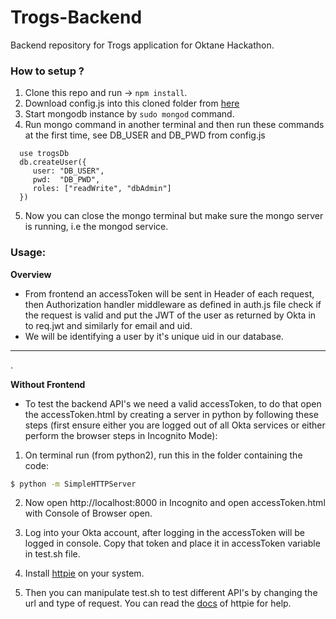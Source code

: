 # Trogs-Backend
Backend repository for Trogs application for Oktane Hackathon.

### How to setup ?
  1) Clone this repo and run -> `npm install`.  
  2) Download config.js into this cloned folder from [here](https://send.firefox.com/download/dfa07d06c5/#6c9cxmZbCZD9mJQg6x7ueQ)  
  3) Start mongodb instance by `sudo mongod` command.  
  4) Run mongo command in another terminal and then run these commands at the first time, see DB_USER and DB_PWD from config.js    
  ```
    use trogsDb
    db.createUser({
       user: "DB_USER",
       pwd:  "DB_PWD",
       roles: ["readWrite", "dbAdmin"]
    })
 ```  
 5) Now you can close the mongo terminal but make sure the mongo server is running, i.e the mongod service.  

### Usage: 

**Overview**  
* From frontend an accessToken will be sent in Header of each request, then Authorization handler middleware as defined in auth.js file check if the request is valid and put the JWT of the user as returned by Okta in to req.jwt and similarly for email and uid.  
* We will be identifying a user by it's unique uid in our database.  
<hr>. 

**Without Frontend**  

* To test the backend API's we need a valid accessToken, to do that open the accessToken.html by creating a server in python by following these steps (first ensure either you are logged out of all Okta services or either perform the browser steps in Incognito Mode):  

1) On terminal run (from python2), run this in the folder containing the code: 
  ```sh
  $ python -m SimpleHTTPServer  
  ```  
  
2) Now open http://localhost:8000 in Incognito and open accessToken.html with Console of Browser open.  

3) Log into your Okta account, after logging in the accessToken will be logged in console. Copy that token and place it in accessToken variable in test.sh file.  

4) Install [httpie](https://github.com/jakubroztocil/httpie#2installation) on your system.  

4) Then you can manipulate test.sh to test different API's by changing the url and type of request. You can read the [docs](https://httpie.org/doc) of httpie for help.   


